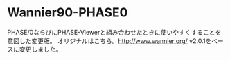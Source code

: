 # Wannier90-PHASE0
PHASE/0ならびにPHASE-Viewerと組み合わせたときに使いやすくすることを意図した変更版。
オリジナルはこちら。http://www.wannier.org/
v2.0.1をベースに変更しました。
